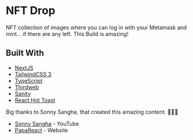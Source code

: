 # NFT Drop

NFT collection of images where you can log in with your Metamask and mint... if there are any left. This Build is amazing!

## Built With

- [NextJS](https://nextjs.org/)
- [TailwindCSS 3](https://tailwindcss.com/)
- [TypeScript](https://www.typescriptlang.org/)
- [Thirdweb](https://thirdweb.com/)
- [Sanity](https://www.sanity.io/)
- [React Hot Toast](https://react-hot-toast.com/)

Big thanks to Sonny Sangha, that created this amazing content. 🙏🙏🙏

- [Sonny Sangha](https://www.youtube.com/channel/UCqeTj_QAnNlmt7FwzNwHZnA) - YouTube
- [PapaReact](https://www.papareact.com/) - Website
